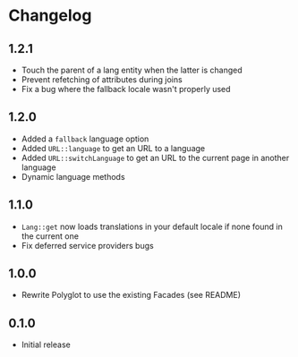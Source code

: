 # Changelog

## 1.2.1

- Touch the parent of a lang entity when the latter is changed
- Prevent refetching of attributes during joins
- Fix a bug where the fallback locale wasn't properly used

## 1.2.0

- Added a `fallback` language option
- Added `URL::language` to get an URL to a language
- Added `URL::switchLanguage` to get an URL to the current page in another language
- Dynamic language methods

## 1.1.0

- `Lang::get` now loads translations in your default locale if none found in the current one
- Fix deferred service providers bugs

## 1.0.0

- Rewrite Polyglot to use the existing Facades (see README)

## 0.1.0

- Initial release
